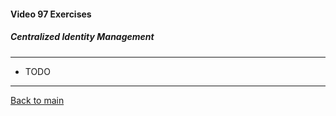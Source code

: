 #### Video 97 Exercises

##### Centralized Identity Management

---

- TODO

---

[Back to main](https://github.com/rot0xd/CBTNuggets/blob/master/CEHv9/README.md)

